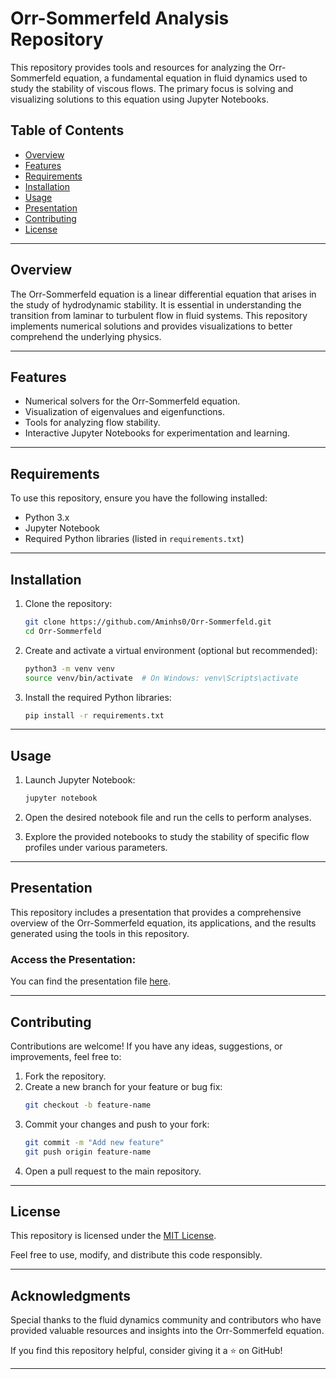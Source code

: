 # Orr-Sommerfeld Analysis Repository

This repository provides tools and resources for analyzing the Orr-Sommerfeld equation, a fundamental equation in fluid dynamics used to study the stability of viscous flows. The primary focus is solving and visualizing solutions to this equation using Jupyter Notebooks.

## Table of Contents

- [Overview](#overview)
- [Features](#features)
- [Requirements](#requirements)
- [Installation](#installation)
- [Usage](#usage)
- [Presentation](#presentation)
- [Contributing](#contributing)
- [License](#license)

---

## Overview

The Orr-Sommerfeld equation is a linear differential equation that arises in the study of hydrodynamic stability. It is essential in understanding the transition from laminar to turbulent flow in fluid systems. This repository implements numerical solutions and provides visualizations to better comprehend the underlying physics.

---

## Features

- Numerical solvers for the Orr-Sommerfeld equation.
- Visualization of eigenvalues and eigenfunctions.
- Tools for analyzing flow stability.
- Interactive Jupyter Notebooks for experimentation and learning.

---

## Requirements

To use this repository, ensure you have the following installed:

- Python 3.x
- Jupyter Notebook
- Required Python libraries (listed in `requirements.txt`)

---

## Installation

1. Clone the repository:
   ```bash
   git clone https://github.com/Aminhs0/Orr-Sommerfeld.git
   cd Orr-Sommerfeld
   ```

2. Create and activate a virtual environment (optional but recommended):
   ```bash
   python3 -m venv venv
   source venv/bin/activate  # On Windows: venv\Scripts\activate
   ```

3. Install the required Python libraries:
   ```bash
   pip install -r requirements.txt
   ```

---

## Usage

1. Launch Jupyter Notebook:
   ```bash
   jupyter notebook
   ```

2. Open the desired notebook file and run the cells to perform analyses.

3. Explore the provided notebooks to study the stability of specific flow profiles under various parameters.

---

## Presentation

This repository includes a presentation that provides a comprehensive overview of the Orr-Sommerfeld equation, its applications, and the results generated using the tools in this repository. 

### Access the Presentation:
You can find the presentation file [here](Orr-Sommerfeld.pptx).

---

## Contributing

Contributions are welcome! If you have any ideas, suggestions, or improvements, feel free to:

1. Fork the repository.
2. Create a new branch for your feature or bug fix:
   ```bash
   git checkout -b feature-name
   ```
3. Commit your changes and push to your fork:
   ```bash
   git commit -m "Add new feature"
   git push origin feature-name
   ```
4. Open a pull request to the main repository.

---

## License

This repository is licensed under the [MIT License](LICENSE).

Feel free to use, modify, and distribute this code responsibly.

---

## Acknowledgments

Special thanks to the fluid dynamics community and contributors who have provided valuable resources and insights into the Orr-Sommerfeld equation.

If you find this repository helpful, consider giving it a ⭐ on GitHub!

---
